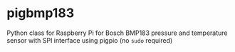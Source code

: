 # pigbmp183
Python class for Raspberry Pi for Bosch BMP183 pressure and temperature sensor with SPI interface using pigpio (no `sudo` required)
